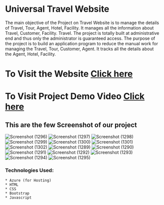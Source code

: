 # Universal Travel Website
The main objective of the Project on Travel Website is to manage the details of Travel, Tour, Agent, Hotel, Facility. It manages all the information about Travel, Customer, Facility. Travel. The project is totally built at administrative end and thus only the administrator is guaranteed access. The purpose of the project is to build an application program to reduce the manual work for managing the Travel, Tour, Customer, Agent. It tracks all the details about the Agent, Hotel, Facility.

#  To Visit the Website  [Click here](http://98.70.41.113/) 

# To Visit Project Demo Video [Click here](https://youtu.be/UqVu0K8JunE)

## This are the few Screenshot of our project

![Screenshot (1296)](https://github.com/ShubhamShinde22/FRT--Travel_Agency/assets/94630914/1e79a25e-3b64-4966-b49a-e5f71324c067)
![Screenshot (1297)](https://github.com/ShubhamShinde22/FRT--Travel_Agency/assets/94630914/77445bd7-426e-496d-86f5-790545f8d5e5)
![Screenshot (1298)](https://github.com/ShubhamShinde22/FRT--Travel_Agency/assets/94630914/ba5203a3-7d9a-423a-83d2-7ad63030ead8)
![Screenshot (1299)](https://github.com/ShubhamShinde22/FRT--Travel_Agency/assets/94630914/ef07be55-18d3-465f-badf-0e63c8f57a95)
![Screenshot (1300)](https://github.com/ShubhamShinde22/FRT--Travel_Agency/assets/94630914/2d206aca-ae69-454c-998d-0e3edb8cfc68)
![Screenshot (1301)](https://github.com/ShubhamShinde22/FRT--Travel_Agency/assets/94630914/b3873c85-cd65-4752-9489-d6091adff9e5)
![Screenshot (1302)](https://github.com/ShubhamShinde22/FRT--Travel_Agency/assets/94630914/726a695e-dfdf-4398-9ad2-2311ae782a8f)
![Screenshot (1289)](https://github.com/ShubhamShinde22/FRT--Travel_Agency/assets/94630914/01286263-1e09-4fd0-92e4-3731e9a8c343)
![Screenshot (1290)](https://github.com/ShubhamShinde22/FRT--Travel_Agency/assets/94630914/9bcf25ac-6458-43e5-b600-37dd5e0c2b51)
![Screenshot (1291)](https://github.com/ShubhamShinde22/FRT--Travel_Agency/assets/94630914/5860756e-cb2f-429e-bf37-c72325adfdcc)
![Screenshot (1292)](https://github.com/ShubhamShinde22/FRT--Travel_Agency/assets/94630914/6575c783-6e01-4814-a307-8f114e5386f5)
![Screenshot (1293)](https://github.com/ShubhamShinde22/FRT--Travel_Agency/assets/94630914/79459442-d4a4-4943-818b-0c396015875c)
![Screenshot (1294)](https://github.com/ShubhamShinde22/FRT--Travel_Agency/assets/94630914/a62a7de5-fd6d-45a0-99b8-81da9acf7aff)
![Screenshot (1295)](https://github.com/ShubhamShinde22/FRT--Travel_Agency/assets/94630914/95dbd9b7-e56c-45f8-baee-536c84dbdec4)



### Technologies Used:
    * Azure (for Hosting)
    * HTML
    * CSS
    * Bootstrap
    * Javascript
      
